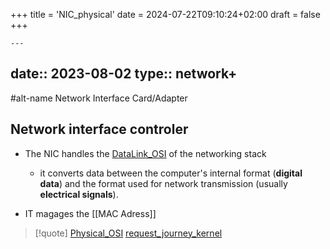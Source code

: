 +++
title = 'NIC_physical'
date = 2024-07-22T09:10:24+02:00
draft = false
+++

    ---
date:: 2023-08-02
type:: network+
--- 
#alt-name Network Interface Card/Adapter 
## Network interface controler 

- The NIC handles the [DataLink_OSI](/obisdian_ntoes/notes_obsidian/ZPythonref/DjangoFramework/Network+/Ref_OSI/DataLink_OSI.md) of the networking stack 
	 - it converts data between the computer's internal format (**digital data**) and the format used for network transmission (usually **electrical signals**). 
 
- IT magages the   [[MAC Adress]] 


>[!quote] [Physical_OSI](/obisdian_ntoes/notes_obsidian/ZPythonref/DjangoFramework/Network+/Ref_OSI/Physical_OSI.md) [request_journey_kernel](/request_journey_kernel.md)